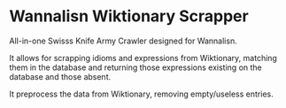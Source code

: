 # Wannalisn Wiktionary Scrapper
All-in-one Swisss Knife Army Crawler designed for Wannalisn.

It allows for scrapping idioms and expressions from Wiktionary, matching them in the database and returning those 
expressions existing on the database and those absent.

It preprocess the data from Wiktionary, removing empty/useless entries.
